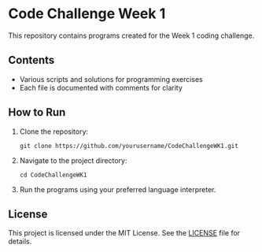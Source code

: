 # Code Challenge Week 1

This repository contains programs created for the Week 1 coding challenge.

## Contents

- Various scripts and solutions for programming exercises
- Each file is documented with comments for clarity

## How to Run

1. Clone the repository:
    ```
    git clone https://github.com/yourusername/CodeChallengeWK1.git
    ```
2. Navigate to the project directory:
    ```
    cd CodeChallengeWK1
    ```
3. Run the programs using your preferred language interpreter.

## License

This project is licensed under the MIT License. See the [LICENSE](LICENSE) file for details.